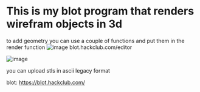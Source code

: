 # This is my blot program that renders wirefram objects in 3d
to add geometry you can use a couple of functions and put them in the render function
![image](https://github.com/Patcybermind/3d-rendering-blot-program/assets/97562509/c32c39e9-8dcb-46fd-a879-0ef07db56196)
blot.hackclub.com/editor

![image](https://github.com/Patcybermind/3d-rendering-blot-program/assets/97562509/753b232c-166b-4bc3-9c29-22f521e9c402)

you can upload stls in ascii legacy format

blot: https://blot.hackclub.com/
